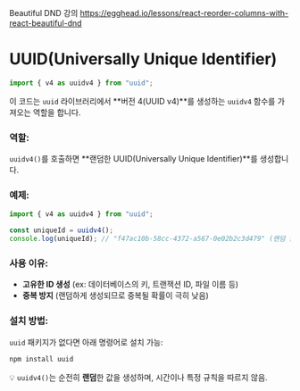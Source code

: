 Beautiful DND 강의
https://egghead.io/lessons/react-reorder-columns-with-react-beautiful-dnd

# UUID(Universally Unique Identifier)
```javascript
import { v4 as uuidv4 } from "uuid";
```

이 코드는 `uuid` 라이브러리에서 **버전 4(UUID v4)**를 생성하는 `uuidv4` 함수를 가져오는 역할을 합니다.

### 역할:

`uuidv4()`를 호출하면 **랜덤한 UUID(Universally Unique Identifier)**를 생성합니다.

### 예제:

```javascript
import { v4 as uuidv4 } from "uuid";

const uniqueId = uuidv4();
console.log(uniqueId); // "f47ac10b-58cc-4372-a567-0e02b2c3d479" (랜덤 값)
```

### 사용 이유:

- **고유한 ID 생성** (ex: 데이터베이스의 키, 트랜잭션 ID, 파일 이름 등)
- **중복 방지** (랜덤하게 생성되므로 중복될 확률이 극히 낮음)

### 설치 방법:

`uuid` 패키지가 없다면 아래 명령어로 설치 가능:

```sh
npm install uuid
```

💡 `uuidv4()`는 순전히 **랜덤**한 값을 생성하며, 시간이나 특정 규칙을 따르지 않음.

